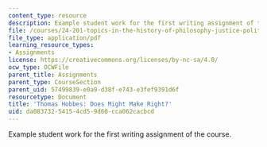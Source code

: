 ```yaml
---
content_type: resource
description: Example student work for the first writing assignment of the course.
file: /courses/24-201-topics-in-the-history-of-philosophy-justice-political-economy-spring-2016/da08373254154cd59d60cca062cacbcd_MIT24_201S16_Paper1.pdf
file_type: application/pdf
learning_resource_types:
- Assignments
license: https://creativecommons.org/licenses/by-nc-sa/4.0/
ocw_type: OCWFile
parent_title: Assignments
parent_type: CourseSection
parent_uid: 57499839-e0a9-d38f-e743-e3fef9391d6f
resourcetype: Document
title: 'Thomas Hobbes: Does Might Make Right?'
uid: da083732-5415-4cd5-9d60-cca062cacbcd
---
```

Example student work for the first writing assignment of the course.